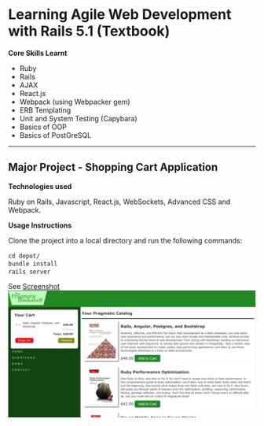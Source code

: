 # Learning Agile Web Development with Rails 5.1 (Textbook)

**Core Skills Learnt**

- Ruby
- Rails
- AJAX
- React.js
- Webpack (using Webpacker gem)
- ERB Templating
- Unit and System Testing (Capybara)
- Basics of OOP
- Basics of PostGreSQL

---

## Major Project - Shopping Cart Application

**Technologies used**

Ruby on Rails, Javascript, React.js, WebSockets, Advanced CSS and Webpack.

**Usage Instructions**

Clone the project into a local directory and run the following commands:

```
cd depot/
bundle install
rails server
```
See [Screenshot](https://imgur.com/LJFYlUo)
![](/depot/app/assets/images/main_screen.jpg)
